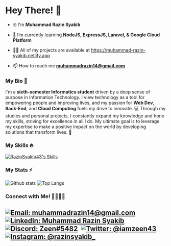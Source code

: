 # Hey There! 👋

- 🤓 I'm **Muhammad Razin Syakib**

- 🌱 I’m currently learning **NodeJS, ExpressJS, Laravel, & Google Cloud Platform**

- 👨‍💻 All of my projects are available at <a href="https://muhammad-razin-syakib.netlify.app/" target="blank">https://muhammad-razin-syakib.netlify.app</a>

- 📫 How to reach me **muhammadrazin14@gmail.com**

### My Bio 📄
I'm a **sixth-semester Informatics student** driven by a deep sense of purpose in Information Technology. I view technology as a tool for empowering people and improving lives, and my passion for **Web Dev**, **Back-End**, and **Cloud Computing** fuels my drive to innovate. 💻
Through my studies and personal projects, I constantly expand my knowledge and hone my skills, striving for excellence in all I do. My ultimate goal is to leverage my expertise to make a positive impact on the world by developing solutions that transform lives. 🌱

### My Skills 🔥
[![RazinSyakib43's Skills](https://skillicons.dev/icons?i=js,html,css,php,nodejs,express,gcp,firebase,tailwind,figma,git,discord)](https://skillicons.dev)

### My Stats ⚡
![Github stats](https://github-readme-stats.vercel.app/api?username=razinsyakib43&theme=blueberry&count_private=true&hide_border=true&line_height=20) 
![Top Langs](https://github-readme-stats.vercel.app/api/top-langs/?username=RazinSyakib43&hide=html,css,hack&layout=compact&theme=blueberry&count_private=true&hide_border=true)

### Connect with Me! 🫱🏻‍🫲🏼
[![Email: muhammadrazin14@gmail.com](https://img.shields.io/badge/Gmail-D14836?style=for-the-badge&logo=gmail&logoColor=white)](mailto:muhammadrazin14@gmail.com)&nbsp;
[![LinkedIn: Muhammad Razin Syakib](https://img.shields.io/badge/LinkedIn-0077B5?style=for-the-badge&logo=linkedin&logoColor=white)]((https://www.linkedin.com/in/muhammad-razin-syakib/))&nbsp;
[![Discord: Zeen#5482](https://img.shields.io/badge/Discord-7289DA?style=for-the-badge&logo=discord&logoColor=white)](https://discord.com/users/706507324642295809)&nbsp;
[![Twitter: @iamzeen43](https://img.shields.io/badge/Twitter-1DA1F2?style=for-the-badge&logo=twitter&logoColor=white)](https://twitter.com/iamzeen43)&nbsp;
[![Instagram: @razinsyakib_](https://img.shields.io/badge/Instagram-E4405F?style=for-the-badge&logo=instagram&logoColor=white)](https://www.instagram.com/razinsyakib_/)&nbsp;
---
